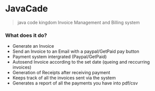 # JavaCade
> java code kingdom
> Invoice Management and Billing system

### What does it do?
  - Generate an Invoice
  - Send an Invoice to an Email with a paypal/GetPaid pay button
  - Payment system intergrated (Paypal/GetPaid)
  - Autosend Invoice according to the set date (queing and reccurring invoices)
  - Generation of Receipts after receiving payment
  - Keeps track of all the invoices sent via the system
  - Generates a report of all the payments you have into pdf/csv
